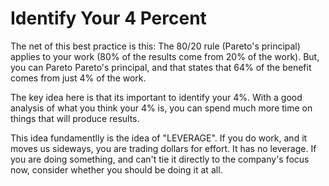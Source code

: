 Identify Your 4 Percent
========================

The net of this best practice is this: The 80/20 rule (Pareto's principal) applies
to your work (80% of the results come from 20% of the work).  But, you can Pareto
Pareto's principal, and that states that 64% of the benefit comes from just 4%
of the work.

The key idea here is that its important to identify your 4%. With a good
analysis of what you think your 4% is, you can spend much more time on things
that will produce results.

This idea fundamentlly is the idea of "LEVERAGE".  If you do work, and it moves
us sideways, you are trading dollars for effort. It has no leverage.  If you are
doing something, and can't tie it directly to the company's focus now, consider
whether you should be doing it at all.
